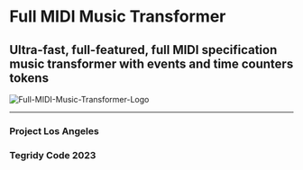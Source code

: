 # Full MIDI Music Transformer
## Ultra-fast, full-featured, full MIDI specification music transformer with events and time counters tokens

![Full-MIDI-Music-Transformer-Logo](https://github.com/asigalov61/Full-MIDI-Music-Transformer/assets/56325539/2efdf57e-a074-4101-9d17-2c7b19409443)


***

### Project Los Angeles
### Tegridy Code 2023
